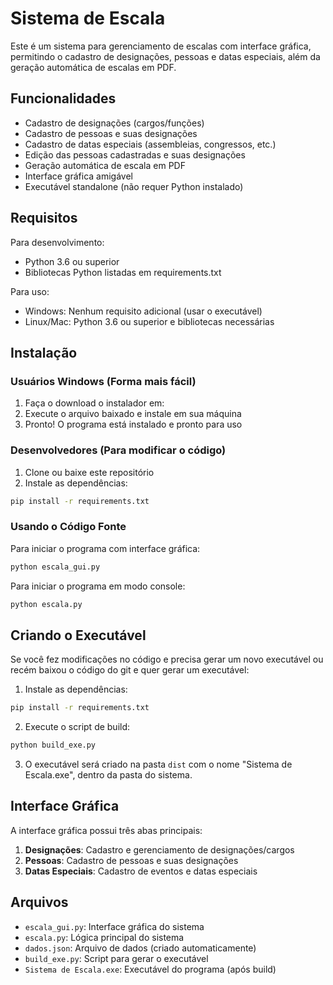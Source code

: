 # Sistema de Escala

Este é um sistema para gerenciamento de escalas com interface gráfica, permitindo o cadastro de designações, pessoas e datas especiais, além da geração automática de escalas em PDF.

## Funcionalidades

- Cadastro de designações (cargos/funções)
- Cadastro de pessoas e suas designações
- Cadastro de datas especiais (assembleias, congressos, etc.)
- Edição das pessoas cadastradas e suas designações
- Geração automática de escala em PDF
- Interface gráfica amigável
- Executável standalone (não requer Python instalado)

## Requisitos

Para desenvolvimento:
- Python 3.6 ou superior
- Bibliotecas Python listadas em requirements.txt

Para uso:
- Windows: Nenhum requisito adicional (usar o executável)
- Linux/Mac: Python 3.6 ou superior e bibliotecas necessárias

## Instalação

### Usuários Windows (Forma mais fácil)
1. Faça o download o instalador em: 
2. Execute o arquivo baixado e instale em sua máquina
3. Pronto! O programa está instalado e pronto para uso

### Desenvolvedores (Para modificar o código)
1. Clone ou baixe este repositório
2. Instale as dependências:

```bash
pip install -r requirements.txt
```

### Usando o Código Fonte
Para iniciar o programa com interface gráfica:
```bash
python escala_gui.py
```

Para iniciar o programa em modo console:
```bash
python escala.py
```

## Criando o Executável

Se você fez modificações no código e precisa gerar um novo executável ou recém baixou o código do git e quer gerar um executável:

1. Instale as dependências:
```bash
pip install -r requirements.txt
```

2. Execute o script de build:
```bash
python build_exe.py
```

3. O executável será criado na pasta `dist` com o nome "Sistema de Escala.exe", dentro da pasta do sistema.

## Interface Gráfica

A interface gráfica possui três abas principais:

1. **Designações**: Cadastro e gerenciamento de designações/cargos
2. **Pessoas**: Cadastro de pessoas e suas designações
3. **Datas Especiais**: Cadastro de eventos e datas especiais

## Arquivos

- `escala_gui.py`: Interface gráfica do sistema
- `escala.py`: Lógica principal do sistema
- `dados.json`: Arquivo de dados (criado automaticamente)
- `build_exe.py`: Script para gerar o executável
- `Sistema de Escala.exe`: Executável do programa (após build) 